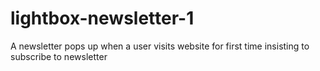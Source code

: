 lightbox-newsletter-1
=====================

A newsletter pops up when a user visits website for first time insisting to subscribe to newsletter
